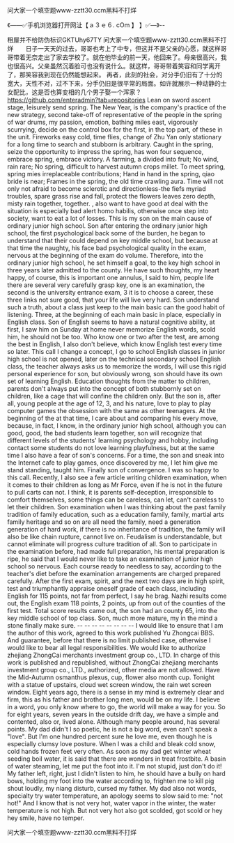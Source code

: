 问大家一个填空题www-zztt30.ccm黑料不打烊

《——✅手机浏览器打开网沚【ａ３ｅ６. cOm 】 】✅—》--

租屋并不给防伪标识GKTUhy67TY
问大家一个填空题www-zztt30.ccm黑料不打烊　　日子一天天的过去，哥哥也考上了中专，但这并不是父亲的心愿，就这样哥哥带着无奈走出了家去学校了。就在他毕业的前一天，他回来了。母亲很高兴，我也很高兴。父亲虽然沉着脸可也没有说什么。就这样，哥哥带着笑容和同学离开了，那笑容我到现在仍然能想起来。
再者，此刻的社会，对分手仍旧有了十分的宽大，天性不对，过不下来，分手仍旧是很平常的局面。如许就展示一种动静的士女配比，这是否也算变相的几个男子娶一个浑家？
https://github.com/enteradmin?tab=repositories
Lean on sword ascent stage, leisurely send spring.
The New Year, is the company's practice of the new strategy, second take-off of representative of the people in the spring of war drums, my passion, emotion, bathing miles east, vigorously scurrying, decide on the control box for the first, in the top part, of these in the unit.
Fireworks easy cold, time flies, change of Zhu Yan only stationary for a long time to search and stubborn is arbitrary.
Caught in the spring, seize the opportunity to impress the spring, has won four sequence, embrace spring, embrace victory.
A farming, a divided into fruit;
No wind, rain rare;
No spring, difficult to harvest autumn crops millet.
To meet spring, spring mies irreplaceable contributions;
Hand in hand in the spring, qiao bride is near;
Frames in the spring, the old time crawling aura.
Time will not only not afraid to become sclerotic and directionless-the fiefs myriad troubles, spare grass rise and fall, protect the flowers leaves zero depth, misty rain together, together.
, also want to have good at deal with the situation is especially bad alert homo habilis, otherwise once step into society, want to eat a lot of losses.
This is my son on the main cause of ordinary junior high school.
Son after entering the ordinary junior high school, the first psychological back some of the burden, he began to understand that their could depend on key middle school, but because at that time the naughty, his face bad psychological quality in the exam, nervous at the beginning of the exam do volume.
Therefore, into the ordinary junior high school, he set himself a goal, to the key high school in three years later admitted to the county.
He have such thoughts, my heart happy, of course, this is important one annulus, I said to him, people life there are several very carefully grasp key, one is an examination, the second is the university entrance exam, 3 it is to choose a career, these three links not sure good, that your life will live very hard.
Son understand such a truth, about a class just keep to the main basic can the good habit of listening.
Three, at the beginning of each main basic in place, especially in English class.
Son of English seems to have a natural cognitive ability, at first, I saw him on Sunday at home never memorize English words, scold him, he should not be too.
Who know one or two after the test, are among the best in English, I also don't believe, which know English test every time so later.
This call I change a concept, I go to school English classes in junior high school is not opened, later on the technical secondary school English class, the teacher always asks us to memorize the words, I will use this rigid personal experience for son, but obviously wrong, son should have its own set of learning English.
Education thoughts from the matter to children, parents don't always put into the concept of both stubbornly set on children, like a cage that will confine the children only.
But the son is, after all, young people at the age of 12, 3, and his nature, love to play to play computer games the obsession with the same as other teenagers.
At the beginning of the at that time, I care about and comparing his every move, because, in fact, I know, in the ordinary junior high school, although you can good, good, the bad students learn together, son will recognize that different levels of the students' learning psychology and hobby, including contact some students do not love learning playfulness, but at the same time I also have a fear of son's concerns.
For a time, the son and sneak into the Internet cafe to play games, once discovered by me, I let him give me stand standing, taught him.
Finally son of convergence.
I was so happy to this call.
Recently, I also see a few article writing children examination, when it comes to their children as long as Mr Force, even if he is not in the future to pull carts can not.
I think, it is parents self-deception, irresponsible to comfort themselves, some things can be careless, can let, can't careless to let their children.
Son examination when I was thinking about the past family tradition of family education, such as a education family, family, martial arts family heritage and so on are all need the family, need a generation generation of hard work, if there is no inheritance of tradition, the family will also be like chain rupture, cannot live on.
Feudalism is understandable, but cannot eliminate will progress culture tradition of all.
Son to participate in the examination before, had made full preparation, his mental preparation is ripe, he said that I would never like to take an examination of junior high school so nervous.
Each course ready to needless to say, according to the teacher's diet before the examination arrangements are charged prepared carefully.
After the first exam, spirit, and the next two days are in high spirit, test and triumphantly appraise oneself grade of each class, including English for 115 points, not far from perfect, I say he brag.
Nazhi results come out, the English exam 118 points, 2 points, up from out of the counties of the first test.
Total score results came out, the son had an county 65, into the key middle school of top class.
Son, much more mature, my in the mind a stone finally make sure.
-- -- -- -- -- -- -- -- I would like to ensure that I am the author of this work, agreed to this work published Yu Zhongcai BBS.
And guarantee, before that there is no limit published case, otherwise I would like to bear all legal responsibilities.
We would like to authorize zhejiang ZhongCai merchants investment group co., LTD. In charge of this work is published and republished, without ZhongCai zhejiang merchants investment group co., LTD., authorized, other media are not allowed.
Have the Mid-Autumn osmanthus plexus, cup, flower also month cup.
Tonight with a statue of upstairs, cloud wet screen window, the rain wet screen window.
Eight years ago, there is a sense in my mind is extremely clear and firm, this as his father and brother long men, would be on my life.
I believe in a word, you only know where to go, the world will make a way for you.
So for eight years, seven years in the outside drift day, we have a simple and contented, also or, lived alone.
Although many people around, has several points.
My dad didn't I so poetic, he is not a big word, even can't speak a "love".
But I'm one hundred percent sure he love me, even though he is especially clumsy love posture.
When I was a child and bleak cold snow, cold hands frozen feet very often.
As soon as my dad get winter wheat seeding boil water, it is said that there are wonders in treat frostbite.
A basin of water steaming, let me put the foot into it.
I'm not stupid, just don't do it!
My father left, right, just I didn't listen to him, he should have a bully on hard bows, holding my foot into the water according to, frighten me to kill pig shout loudly, my niang disturb, cursed my father.
My dad also not words, specialty try water temperature, an apology seems to slow said to me: "not hot!"
And I know that is not very hot, water vapor in the winter, the water temperature is not high.
But not very hot also got scolded, got scold or hey hey smile, have no temper.




问大家一个填空题www-zztt30.ccm黑料不打烊
